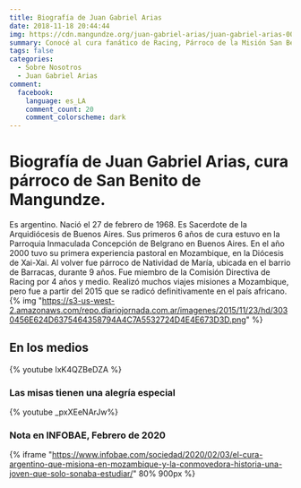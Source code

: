 ```yaml
---
title: Biografía de Juan Gabriel Arias
date: 2018-11-18 20:44:44
img: https://cdn.mangundze.org/juan-gabriel-arias/juan-gabriel-arias-0001.jpg
summary: Conocé al cura fanático de Racing, Párroco de la Misión San Benito de Mangundze
tags: false
categories:
  - Sobre Nosotros
  - Juan Gabriel Arias
comment:
  facebook:
    language: es_LA
    comment_count: 20
    comment_colorscheme: dark
---
```

# Biografía de Juan Gabriel Arias, cura párroco de San Benito de Mangundze.
Es argentino. Nació el 27 de febrero de 1968. Es Sacerdote de la Arquidiócesis de Buenos Aires. Sus primeros 6 años de cura estuvo en la Parroquia Inmaculada Concepción de Belgrano en Buenos Aires. En el año 2000 tuvo su primera experiencia pastoral en Mozambique, en la Diócesis de Xai-Xai. Al volver fue párroco de Natividad de María, ubicada en el barrio de Barracas, durante 9 años. Fue miembro de la Comisión Directiva de Racing por 4 años y medio. Realizó muchos viajes misiones a Mozambique, pero fue a partir del 2015 que se radicó definitivamente en el país africano.
{% img "https://s3-us-west-2.amazonaws.com/repo.diariojornada.com.ar/imagenes/2015/11/23/hd/3030456E624D6375464358794A4C7A5532724D4E4E673D3D.png" %}

## En los medios

{% youtube IxK4QZBeDZA %}

### Las misas tienen una alegría especial
{% youtube _pxXEeNArJw%}

### Nota en INFOBAE, Febrero de 2020
{% iframe "https://www.infobae.com/sociedad/2020/02/03/el-cura-argentino-que-misiona-en-mozambique-y-la-conmovedora-historia-una-joven-que-solo-sonaba-estudiar/" 80% 900px %}